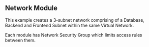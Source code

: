 ## Network Module

This example creates a 3-subnet network comprising of a Database, Backend and Frontend Subnet within the same Virtual Network.

Each module has Network Security Group which limits access rules between them.
